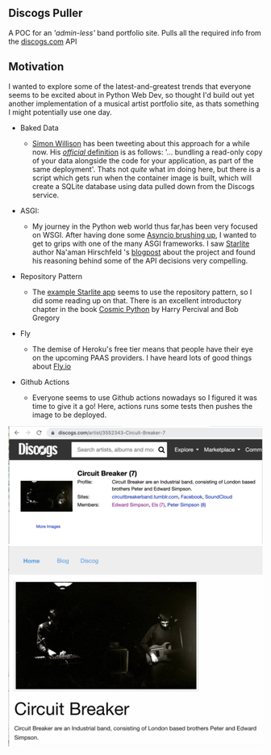 ## Discogs Puller 
A POC for an *'admin-less'* band portfolio site. 
Pulls all the required info from the [discogs.com](https://discogs.com/developers) API 

## Motivation
I wanted to explore some of the
latest-and-greatest trends that everyone seems to be excited about in Python Web Dev, so thought I'd build out yet
another implementation of a musical artist portfolio site, as thats something I might potentially use one day.  

 - Baked Data
   - [Simon Willison](https://twitter.com/simonw) has been tweeting about this approach for a while now.
     His [*official* definition](https://simonwillison.net/2021/Jul/28/baked-data/) is as follows: '...
   bundling a read-only copy of your data alongside the code for your application, as part of the same deployment'. 
     Thats not *quite* what im doing here, but there is a script which gets run when the container image is built,
    which will create a SQLite database using data pulled down from the Discogs service. 
   
 - ASGI: 
   - My journey in the Python web world thus far,has been very focused on WSGI. After having done some [Asyncio 
   brushing up](https://github.com/pj-simpson/async-reference), I wanted to get to grips with one of
   the many ASGI frameworks. 
   I saw [Starlite](https://starlite-api.github.io/starlite/) author Na'aman Hirschfeld 's [blogpost](https://itnext.io/introducing-starlite-3928adaa19ae) 
   about the project and found his reasoning behind some of the API decisions very compelling. 
   
 - Repository Pattern
   - The [example Starlite app](https://github.com/starlite-api/starlite-pg-redis-docker) 
   seems to use the repository pattern, so I did some
   reading up on that. There is an excellent introductory chapter in the book [Cosmic Python](https://www.cosmicpython.com/book/chapter_02_repository.html)
   by Harry Percival and Bob Gregory
   
 - Fly
   - The demise of Heroku's free tier means that people have their eye on the upcoming PAAS
     providers. I have heard lots of good things about [Fly.io](https://fly.io/) 
 - Github Actions
   - Everyone seems to use Github actions nowadays so I figured it was time
     to give it a go! Here, actions runs some tests then pushes the image to be deployed.
   

![Circuit Breaker Discogs Page](./CB_Discogs.png)
![Circuit Breaker Starlite App](./CB_Starlite.png)